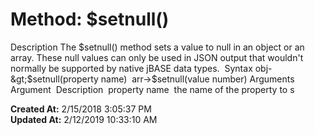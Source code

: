 # Method: $setnull()

Description The $setnull() method sets a value to null in an object or an array. These null values can only be used in JSON output that wouldn't normally be supported by native jBASE data types.  Syntax obj-&gt;$setnull(property name)  arr-&gt;$setnull(value number) Arguments        Argument  Description  property name  the name of the property to s  

**Created At:** 2/15/2018 3:05:37 PM  
**Updated At:** 2/12/2019 10:33:10 AM  

